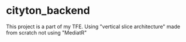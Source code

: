 # cityton_backend

This project is a part of my TFE.
Using "vertical slice architecture" made from scratch not using "MediatR"
